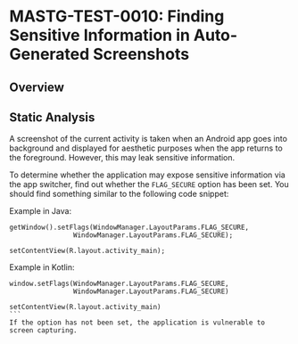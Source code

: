 # MASTG-TEST-0010: Finding Sensitive Information in Auto-Generated Screenshots

## Overview
## Static Analysis
A screenshot of the current activity is taken when an Android app goes into background and displayed for aesthetic purposes when the app returns to the foreground. However, this may leak sensitive information.

To determine whether the application may expose sensitive information via the app switcher, find out whether the `FLAG_SECURE` option has been set. You should find something similar to the following code snippet:

Example in Java:

```
getWindow().setFlags(WindowManager.LayoutParams.FLAG_SECURE,
                WindowManager.LayoutParams.FLAG_SECURE);

setContentView(R.layout.activity_main);
```

Example in Kotlin:

````
window.setFlags(WindowManager.LayoutParams.FLAG_SECURE,
                WindowManager.LayoutParams.FLAG_SECURE)

setContentView(R.layout.activity_main)
```
If the option has not been set, the application is vulnerable to screen capturing.

